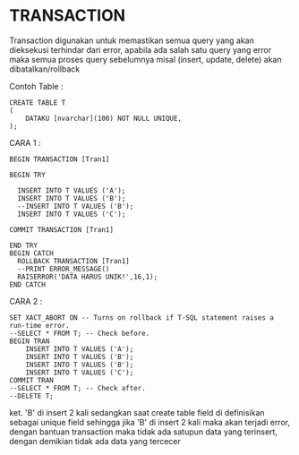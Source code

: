 # TRANSACTION
Transaction digunakan untuk memastikan semua query yang akan dieksekusi terhindar dari error, apabila ada salah satu query yang error maka semua proses query sebelumnya misal (insert, update, delete) akan dibatalkan/rollback

Contoh Table :

```
CREATE TABLE T
(
    DATAKU [nvarchar](100) NOT NULL UNIQUE,
);
```

CARA 1 :

```
BEGIN TRANSACTION [Tran1]

BEGIN TRY

  INSERT INTO T VALUES ('A');
  INSERT INTO T VALUES ('B');
  --INSERT INTO T VALUES ('B');
  INSERT INTO T VALUES ('C');

COMMIT TRANSACTION [Tran1]

END TRY
BEGIN CATCH
  ROLLBACK TRANSACTION [Tran1]
  --PRINT ERROR_MESSAGE()
  RAISERROR('DATA HARUS UNIK!',16,1);
END CATCH  

```

CARA 2 :

```
SET XACT_ABORT ON -- Turns on rollback if T-SQL statement raises a run-time error.
--SELECT * FROM T; -- Check before.
BEGIN TRAN
    INSERT INTO T VALUES ('A');
    INSERT INTO T VALUES ('B');
    INSERT INTO T VALUES ('B');
    INSERT INTO T VALUES ('C');
COMMIT TRAN
--SELECT * FROM T; -- Check after.
--DELETE T;
```

ket. 'B' di insert 2 kali sedangkan saat create table field di definisikan sebagai unique field sehingga jika 'B' di insert 2 kali maka akan terjadi error, dengan bantuan transaction maka tidak ada satupun data yang terinsert, dengan demikian tidak ada data yang tercecer
